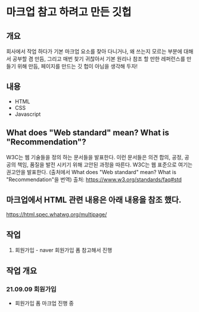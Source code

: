 # 마크업 참고 하려고 만든 깃헙

## 개요

회사에서 작업 하다가 기본 마크업 요소를 찾아 다니거나,
왜 쓰는지 모르는 부분에 대해서 공부할 겸 만듬,
그리고 매번 찾기 귀찮아서 기본 원리나 참조 할 만한 레퍼런스를 만들기 위해 만듬,
페이지를 만드는 깃 헙이 아님을 생각해 두자!

## 내용

- HTML
- CSS
- Javascript

## What does "Web standard" mean? What is "Recommendation"?

W3C는 웹 기술들을 정의 하는 문서들을 발표한다. 이런 문서들은 의견 합의, 공정, 공공의 책임, 품질을 발전 시키기 위해 고안된 과정을 따른다. W3C는 웹 표준으로 여기는 권고안을 발표한다.
(출처에서 What does "Web standard" mean? What is "Recommendation"을 번역)
출처: https://www.w3.org/standards/faq#std

## 마크업에서 HTML 관련 내용은 아래 내용을 참조 했다.

https://html.spec.whatwg.org/multipage/

## 작업

1. 회원가입 - naver 회원가입 폼 참고해서 진행

## 작업 개요

### 21.09.09 회원가입

- 회원가입 폼 마크업 진행 중

